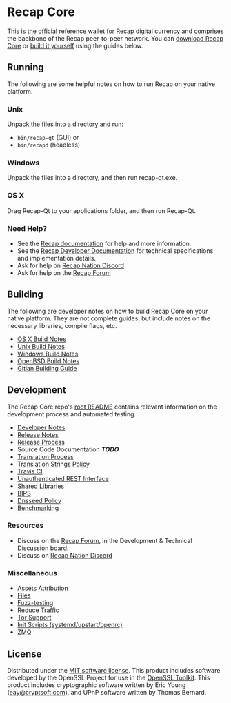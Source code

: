 Recap Core
==========

This is the official reference wallet for Recap digital currency and comprises the backbone of the Recap peer-to-peer network. You can [download Recap Core](https://www.recap.org/downloads/) or [build it yourself](#building) using the guides below.

Running
---------------------
The following are some helpful notes on how to run Recap on your native platform.

### Unix

Unpack the files into a directory and run:

- `bin/recap-qt` (GUI) or
- `bin/recapd` (headless)

### Windows

Unpack the files into a directory, and then run recap-qt.exe.

### OS X

Drag Recap-Qt to your applications folder, and then run Recap-Qt.

### Need Help?

* See the [Recap documentation](https://docs.recap.org)
for help and more information.
* See the [Recap Developer Documentation](https://recap-docs.github.io/) 
for technical specifications and implementation details.
* Ask for help on [Recap Nation Discord](http://recapchat.org)
* Ask for help on the [Recap Forum](https://recap.org/forum)

Building
---------------------
The following are developer notes on how to build Recap Core on your native platform. They are not complete guides, but include notes on the necessary libraries, compile flags, etc.

- [OS X Build Notes](build-osx.md)
- [Unix Build Notes](build-unix.md)
- [Windows Build Notes](build-windows.md)
- [OpenBSD Build Notes](build-openbsd.md)
- [Gitian Building Guide](gitian-building.md)

Development
---------------------
The Recap Core repo's [root README](/README.md) contains relevant information on the development process and automated testing.

- [Developer Notes](developer-notes.md)
- [Release Notes](release-notes.md)
- [Release Process](release-process.md)
- Source Code Documentation ***TODO***
- [Translation Process](translation_process.md)
- [Translation Strings Policy](translation_strings_policy.md)
- [Travis CI](travis-ci.md)
- [Unauthenticated REST Interface](REST-interface.md)
- [Shared Libraries](shared-libraries.md)
- [BIPS](bips.md)
- [Dnsseed Policy](dnsseed-policy.md)
- [Benchmarking](benchmarking.md)

### Resources
* Discuss on the [Recap Forum](https://recap.org/forum), in the Development & Technical Discussion board.
* Discuss on [Recap Nation Discord](http://recapchat.org)

### Miscellaneous
- [Assets Attribution](assets-attribution.md)
- [Files](files.md)
- [Fuzz-testing](fuzzing.md)
- [Reduce Traffic](reduce-traffic.md)
- [Tor Support](tor.md)
- [Init Scripts (systemd/upstart/openrc)](init.md)
- [ZMQ](zmq.md)

License
---------------------
Distributed under the [MIT software license](/COPYING).
This product includes software developed by the OpenSSL Project for use in the [OpenSSL Toolkit](https://www.openssl.org/). This product includes
cryptographic software written by Eric Young ([eay@cryptsoft.com](mailto:eay@cryptsoft.com)), and UPnP software written by Thomas Bernard.
